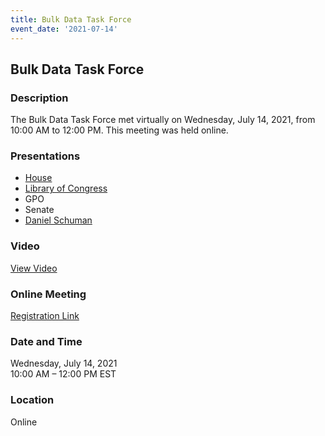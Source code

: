 ```yaml
---
title: Bulk Data Task Force
event_date: '2021-07-14'
---
```


## Bulk Data Task Force

### Description
The Bulk Data Task Force met virtually on Wednesday, July 14, 2021, from 10:00 AM to 12:00 PM. This meeting was held online.     

### Presentations
* [House](https://usgpo.github.io/innovation/resources/BDTF20210714/BulkDataTaskForce-July-14-2021-PublicMeeting-RELEASED.pdf)    
* [Library of Congress](https://usgpo.github.io/innovation/resources/BDTF20210714/congressdotgov-recent-enhancements-july-2021-bdtf-hub.pptx)  
* GPO  
* Senate  
* [Daniel Schuman](https://usgpo.github.io/innovation/resources/BDTF20210714/Schuman.pptx)  

### Video
[View Video](https://vimeo.com/575002139/2718cb3162)  

### Online Meeting  
[Registration Link](https://ushr.webex.com/ushr/onstage/g.php?MTID=ee17372cddac8dafece4230d189dd4d33)  

### Date and Time
Wednesday, July 14, 2021  
10:00 AM – 12:00 PM EST  

### Location
Online  


